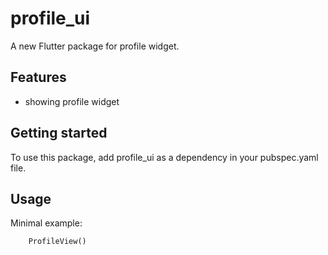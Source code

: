 # profile_ui

A new Flutter package for profile widget.

## Features

 - showing profile widget

## Getting started

To use this package, add profile_ui as a dependency in your pubspec.yaml file.

## Usage

Minimal example:

```dart
    ProfileView()
```
